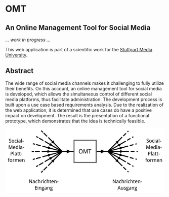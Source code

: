 # OMT
An Online Management Tool for Social Media
---

*... work in progress ...*

This web application is part of a scientific work for the [Stuttgart Media University](https://www.hdm-stuttgart.de/english).

## Abstract

The wide range of social media channels makes it challenging to fully utilize their benefits. 
On this account, an online management tool for social media is developed, which
allows the simultaneous control of different social media platforms, thus facilitate administration. 
The development process is built upon a use case based requirements analysis. 
Due to the realization of the web application, it is determined that use cases do have
a positive impact on development. The result is the presentation of a functional prototype,
which demonstrates that the idea is technically feasible.

![alt text](./public/img/arbeitsweise_exp_cut.jpg)
